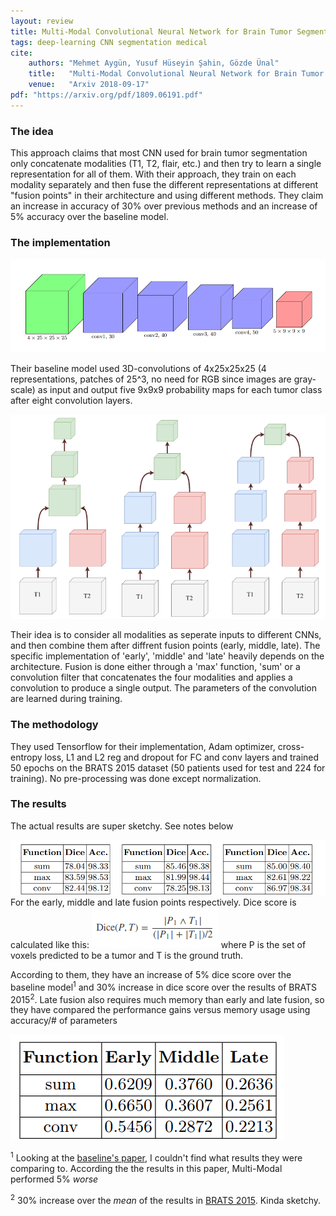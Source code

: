 ```yaml
---
layout: review
title: Multi-Modal Convolutional Neural Network for Brain Tumor Segmentation
tags: deep-learning CNN segmentation medical
cite:
    authors: "Mehmet Aygün, Yusuf Hüseyin Şahin, Gözde Ünal"
    title:   "Multi-Modal Convolutional Neural Network for Brain Tumor Segmentation"
    venue:   "Arxiv 2018-09-17"
pdf: "https://arxiv.org/pdf/1809.06191.pdf"
---
```


### The idea

This approach claims that most CNN used for brain tumor segmentation only concatenate modalities (T1, T2, flair, etc.) and then try to learn a single representation for all of them. With their approach, they train on each modality separately and then fuse the different representations at different "fusion points" in their architecture and using different methods. They claim an increase in accuracy of 30% over previous methods and an increase of 5% accuracy over the baseline model.

### The implementation
![](/deep-learning/images/multi-modal-cnn-brain-tumors/baseline.png)

Their baseline model used 3D-convolutions of 4x25x25x25 (4 representations, patches of 25^3, no need for RGB since images are gray-scale) as input and output five 9x9x9 probability maps for each tumor class after eight convolution layers.

![](/deep-learning/images/multi-modal-cnn-brain-tumors/model.png)

Their idea is to consider all modalities as seperate inputs to different CNNs, and then combine them after diffrent fusion points (early, middle, late). The specific implementation of 'early', 'middle' and 'late' heavily depends on the architecture. Fusion is done either through a 'max' function, 'sum' or a convolution filter that concatenates the four modalities and applies a convolution to produce a single output. The parameters of the convolution are learned during training.

### The methodology

They used Tensorflow for their implementation, Adam optimizer, cross-entropy loss, L1 and L2 reg and dropout for FC and conv layers and trained 50 epochs on the BRATS 2015 dataset (50 patients used for test and 224 for training). No pre-processing was done except normalization.

### The results
The actual results are super sketchy. See notes below

![](/deep-learning/images/multi-modal-cnn-brain-tumors/results.png)
For the early, middle and late fusion points respectively. Dice score is calculated like this: ![](/deep-learning/images/multi-modal-cnn-brain-tumors/dice.png) where P is the set of voxels predicted to be a tumor and T is the ground truth.

According to them, they have an increase of 5% dice score over the baseline model<sup>1</sup> and 30% increase in dice score over the results of BRATS 2015<sup>2</sup>. Late fusion also requires much memory than early and late fusion, so they have compared the performance gains versus memory usage using accuracy/# of parameters

![](/deep-learning/images/multi-modal-cnn-brain-tumors/memory.png)

<sup>1</sup> Looking at the [baseline's paper](https://arxiv.org/pdf/1603.05959.pdf), I couldn't find what results they were comparing to. According the the results in this paper, Multi-Modal performed 5% *worse*

<sup>2</sup> 30% increase over the *mean* of the results in [BRATS 2015](https://ieeexplore.ieee.org/document/6975210/). Kinda sketchy.

